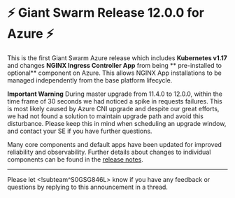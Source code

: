 # :zap: Giant Swarm Release 12.0.0 for Azure :zap:

This is the first Giant Swarm Azure release which includes **Kubernetes v1.17** and changes **NGINX Ingress Controller App** from being ** pre-installed to optional** component on Azure. This allows NGINX App installations to be managed independently from the base platform lifecycle.

**Important Warning** 
During master upgrade from 11.4.0 to 12.0.0, within the time frame of 30 seconds we had noticed a spike in requests failures. This is most likely caused by Azure CNI upgrade and despite our great efforts, we had not found a solution to maintain upgrade path and avoid this disturbance. Please keep this in mind when scheduling an upgrade window, and contact your SE if you have further questions.

Many core components and default apps have been updated for improved reliability and observability. Further details about changes to individual components can be found in the [release notes](https://github.com/giantswarm/releases/blob/master/azure/v12.0.0).

---
Please let <!subteam^S0GSG846L> know if you have any feedback or questions by replying to this announcement in a thread.
